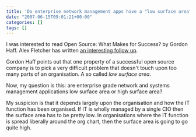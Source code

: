 ```yaml
---
title: 'Do enterprise network management apps have a "low surface area"?'
date: "2007-06-15T09:01:21+00:00"
categories: []
tags: []
---
```


I was interested to read Open Source: What Makes for Success? by Gordon Haff. Alex Fletcher has written <a href="http://alexfletcher.typepad.com/all_bets_off/2007/06/the_real_comple.html">an interesting follow up</a>.

Gordon Haff points out that one property of a successful open source company is to pick a very difficult problem that doesn't touch upon too many parts of an organisation. A so called <em>low surface area</em>.

Now, my question is this: are enterprise grade network and systems management applications low surface area or high surface area?

My suspicion is that it depends largely upon the organisation and how the IT function has been organised. If IT is wholly managed by a single CIO then the surface area has to be pretty low. In organisations where the IT function is spread liberally around the org chart, then the surface area is going to go quite high.
